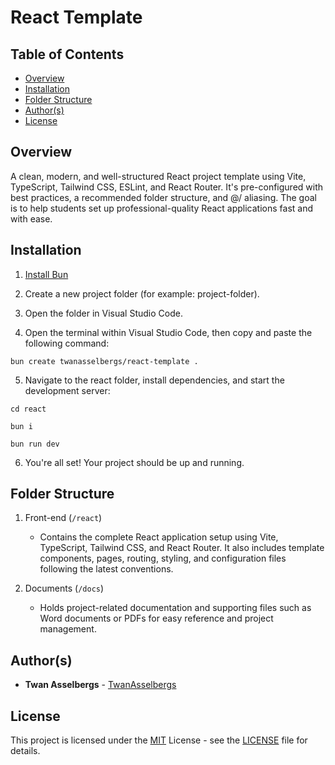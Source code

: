 # React Template

## Table of Contents

- [Overview](#overview)
- [Installation](#installation)
- [Folder Structure](#folder-structure)
- [Author(s)](#authors)
- [License](#license)

## Overview

A clean, modern, and well-structured React project template using Vite, TypeScript, Tailwind CSS, ESLint, and React Router. It's pre-configured with best practices, a recommended folder structure, and @/ aliasing. The goal is to help students set up professional-quality React applications fast and with ease.

## Installation

1. [Install Bun](https://bun.sh/)

2. Create a new project folder (for example: project-folder).

3. Open the folder in Visual Studio Code.

4. Open the terminal within Visual Studio Code, then copy and paste the following command:

```
bun create twanasselbergs/react-template .
```

5. Navigate to the react folder, install dependencies, and start the development server:

```
cd react
```

```
bun i
```

```
bun run dev
```

6. You're all set! Your project should be up and running.

## Folder Structure

1. Front-end (`/react`)

   - Contains the complete React application setup using Vite, TypeScript, Tailwind CSS, and React Router. It also includes template components, pages, routing, styling, and configuration files following the latest conventions.

2. Documents (`/docs`)

   - Holds project-related documentation and supporting files such as Word documents or PDFs for easy reference and project management.

## Author(s)

- **Twan Asselbergs** - [TwanAsselbergs](https://github.com/TwanAsselbergs)

## License

This project is licensed under the [MIT](LICENSE) License - see the [LICENSE](LICENSE) file for details.
